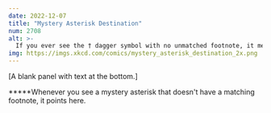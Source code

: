 ```yaml
---
date: 2022-12-07
title: "Mystery Asterisk Destination"
num: 2708
alt: >-
  If you ever see the † dagger symbol with no unmatched footnote, it means the writer is saying the phrase while threatening you with a dagger.
img: https://imgs.xkcd.com/comics/mystery_asterisk_destination_2x.png
---
```

[A blank panel with text at the bottom.]

**\***Whenever you see a mystery asterisk that doesn't have a matching footnote, it points here.